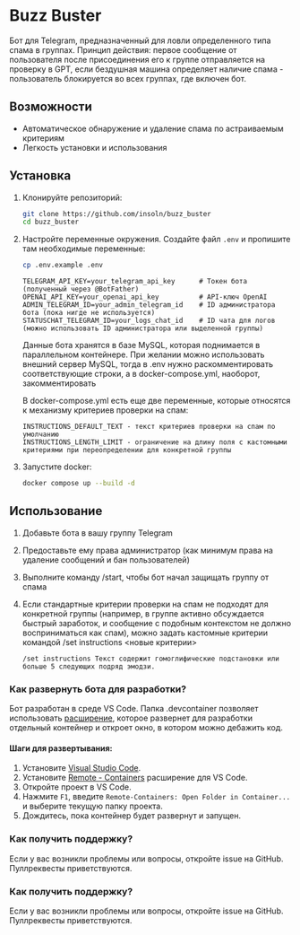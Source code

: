 # Buzz Buster

Бот для Telegram, предназначенный для ловли определенного типа спама в группах. Принцип действия: первое сообщение от пользователя после присоединения его к группе отправляется на проверку в GPT, если бездушная машина определяет наличие спама - пользователь блокируется во всех группах, где включен бот.

## Возможности

- Автоматическое обнаружение и удаление спама по астраиваемым критериям
- Легкость установки и использования

## Установка

1. Клонируйте репозиторий:
    ```sh
    git clone https://github.com/insoln/buzz_buster
    cd buzz_buster
    ```
2. Настройте переменные окружения. Создайте файл `.env` и пропишите там необходимые переменные:
    ```sh
    cp .env.example .env
    ```

    ```plaintext
    TELEGRAM_API_KEY=your_telegram_api_key      # Токен бота (полученный через @BotFather)
    OPENAI_API_KEY=your_openai_api_key          # API-ключ OpenAI
    ADMIN_TELEGRAM_ID=your_admin_telegram_id    # ID администратора бота (пока нигде не используется)
    STATUSCHAT_TELEGRAM_ID=your_logs_chat_id    # ID чата для логов (можно использовать ID администратора или выделенной группы)
    ```

    Данные бота хранятся в базе MySQL, которая поднимается в параллельном контейнере. При желании можно использовать внешний сервер MySQL, тогда в .env нужно раскомментировать соответствующие строки, а в docker-compose.yml, наоборот, закомментировать

    В docker-compose.yml есть еще две переменные, которые относятся к механизму критериев проверки на спам:
    ```plaintext
    INSTRUCTIONS_DEFAULT_TEXT - текст критериев проверки на спам по умолчанию
    INSTRUCTIONS_LENGTH_LIMIT - ограничение на длину поля с кастомными критериями при переопределении для конкретной группы
    ```

3. Запустите docker:
    ```sh
    docker compose up --build -d
    ```
## Использование

1. Добавьте бота в вашу группу Telegram
2. Предоставьте ему права администратор (как минимум права на удаление сообщений и бан пользователей)
3. Выполните команду /start, чтобы бот начал защищать группу от спама
4. Если стандартные критерии проверки на спам не подходят для конкретной группы (например, в группе активно обсуждается быстрый заработок, и сообщение с подобным контекстом не должно восприниматься как спам), можно задать кастомные критерии командой /set instructions <новые критерии>

    ```plaintext
    /set instructions Текст содержит гомоглифические подстановки или больше 5 следующих подряд эмодзи.
    ```

### Как развернуть бота для разработки?

Бот разработан в среде VS Code. Папка .devcontainer позволяет использовать [расширение](https://aka.ms/vscode-remote/download/extension), которое развернет для разработки отдельный контейнер и откроет окно, в котором можно дебажить код.

#### Шаги для развертывания:

1. Установите [Visual Studio Code](https://code.visualstudio.com/).
2. Установите [Remote - Containers](https://marketplace.visualstudio.com/items?itemName=ms-vscode-remote.remote-containers) расширение для VS Code.
3. Откройте проект в VS Code.
4. Нажмите `F1`, введите `Remote-Containers: Open Folder in Container...` и выберите текущую папку проекта.
5. Дождитесь, пока контейнер будет развернут и запущен.

### Как получить поддержку?

Если у вас возникли проблемы или вопросы, откройте issue на GitHub. Пуллреквесты приветствуются.

### Как получить поддержку?

Если у вас возникли проблемы или вопросы, откройте issue на GitHub. Пуллреквесты приветствуются.